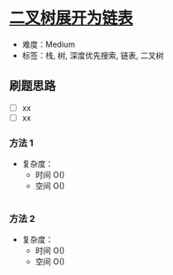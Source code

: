 # [二叉树展开为链表](https://leetcode-cn.com/problems/flatten-binary-tree-to-linked-list/)

- 难度：Medium
- 标签：栈, 树, 深度优先搜索, 链表, 二叉树

## 刷题思路

- [ ] xx
- [ ] xx

### 方法 1

- 复杂度：
    - 时间 O()
    - 空间 O()

``` js

```

### 方法 2

- 复杂度：
    - 时间 O()
    - 空间 O()

``` js

```
